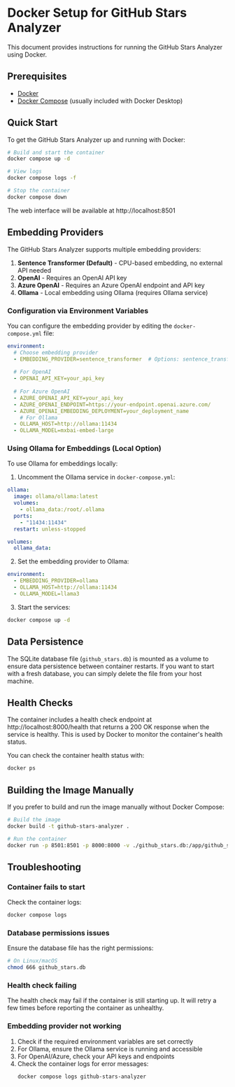 # Docker Setup for GitHub Stars Analyzer

This document provides instructions for running the GitHub Stars Analyzer using Docker.

## Prerequisites

- [Docker](https://docs.docker.com/get-docker/)
- [Docker Compose](https://docs.docker.com/compose/install/) (usually included with Docker Desktop)

## Quick Start

To get the GitHub Stars Analyzer up and running with Docker:

```bash
# Build and start the container
docker compose up -d

# View logs
docker compose logs -f

# Stop the container
docker compose down
```

The web interface will be available at http://localhost:8501

## Embedding Providers

The GitHub Stars Analyzer supports multiple embedding providers:

1. **Sentence Transformer (Default)** - CPU-based embedding, no external API needed
2. **OpenAI** - Requires an OpenAI API key
3. **Azure OpenAI** - Requires an Azure OpenAI endpoint and API key
4. **Ollama** - Local embedding using Ollama (requires Ollama service)

### Configuration via Environment Variables

You can configure the embedding provider by editing the `docker-compose.yml` file:

```yaml
environment:
  # Choose embedding provider
  - EMBEDDING_PROVIDER=sentence_transformer  # Options: sentence_transformer, openai, azure, ollama
  
  # For OpenAI
  - OPENAI_API_KEY=your_api_key
  
  # For Azure OpenAI
  - AZURE_OPENAI_API_KEY=your_api_key
  - AZURE_OPENAI_ENDPOINT=https://your-endpoint.openai.azure.com/
  - AZURE_OPENAI_EMBEDDING_DEPLOYMENT=your_deployment_name
    # For Ollama
  - OLLAMA_HOST=http://ollama:11434
  - OLLAMA_MODEL=mxbai-embed-large
```

### Using Ollama for Embeddings (Local Option)

To use Ollama for embeddings locally:

1. Uncomment the Ollama service in `docker-compose.yml`:

```yaml
ollama:
  image: ollama/ollama:latest
  volumes:
    - ollama_data:/root/.ollama
  ports:
    - "11434:11434"
  restart: unless-stopped

volumes:
  ollama_data:
```

2. Set the embedding provider to Ollama:

```yaml
environment:
  - EMBEDDING_PROVIDER=ollama
  - OLLAMA_HOST=http://ollama:11434
  - OLLAMA_MODEL=llama3
```

3. Start the services:

```bash
docker compose up -d
```

## Data Persistence

The SQLite database file (`github_stars.db`) is mounted as a volume to ensure data persistence between container restarts. If you want to start with a fresh database, you can simply delete the file from your host machine.

## Health Checks

The container includes a health check endpoint at http://localhost:8000/health that returns a 200 OK response when the service is healthy. This is used by Docker to monitor the container's health status.

You can check the container health status with:

```bash
docker ps
```

## Building the Image Manually

If you prefer to build and run the image manually without Docker Compose:

```bash
# Build the image
docker build -t github-stars-analyzer .

# Run the container
docker run -p 8501:8501 -p 8000:8000 -v ./github_stars.db:/app/github_stars.db github-stars-analyzer
```

## Troubleshooting

### Container fails to start

Check the container logs:

```bash
docker compose logs
```

### Database permissions issues

Ensure the database file has the right permissions:

```bash
# On Linux/macOS
chmod 666 github_stars.db
```

### Health check failing

The health check may fail if the container is still starting up. It will retry a few times before reporting the container as unhealthy.

### Embedding provider not working

1. Check if the required environment variables are set correctly
2. For Ollama, ensure the Ollama service is running and accessible
3. For OpenAI/Azure, check your API keys and endpoints
4. Check the container logs for error messages:
   ```bash
   docker compose logs github-stars-analyzer
   ```
